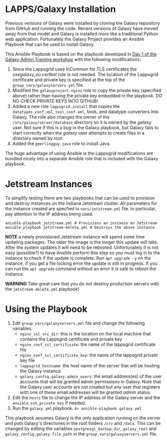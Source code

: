 # LAPPS/Galaxy Installation

Previous versions of Galaxy were installed by cloning the Galaxy repository from GitHub and running the code.  Recent versions of Galaxy have moved away from that model and Galaxy is installed more like a traditional Python web application.  Fortunately the Galaxy Project provides an Ansible Playbook that can be used to install Galaxy.

This Anisble Playbook is based on the playbook developed in [Day 1 of the Galaxy Admin Training workshop](https://training.galaxyproject.org/training-material/topics/admin/tutorials/ansible-galaxy/tutorial.html) with the following modifications:

1. Since the Lappsgrid uses InCommon for TLS certificates the *usegalaxy_eu.certbot* role is not needed.  The location of the Lappsgrid certificate and private key is specified at the top of the `group_vars/galaxyservers.yml` file.
2. Modified the `galaxyproject.nginx` role to copy the private key (specified above) rather than having the private key embedded in the playbook.  DO NO CHECK PRIVATE KEYS INTO GITHUB!
3. Added a new role `lappsgrid.install` that copies the `datatypes_conf.xml`, `tool_conf.xml`,  tools, and datatype converters into Galaxy.  The role also changes the owner of the `/srv/galaxy/server/database` directory so it is owned by the *galaxy* user.  Not sure if this is a bug in the Galaxy playbook, but Galaxy fails to start correctly when the *galaxy* user attempts to create files in a directory owned by *root*.
4. Added the `geerlingguy.java` role to install Java.

The huge advantage of using Ansible is the Lappsgrid modifications are bundled nicely into a separate Ansible role that is included with the Galaxy playbook.

# Jetstream Instances

To simplify testing there are two playbooks that can be used to provision and destroy instances on the Indiana Jetstream cluster.  All parameters for the instance created are specfied in `vars/jetstream.yml` file.   In particular, pay attention to the IP address being used.

```
anisble-playbook jetstream.yml # Provisions an instance on Jetstream
ansible-playbook jetstream-delete.yml # Destroys the above instance
```

**NOTE** a newly provisioned  Jetstream instance will spend some time updating packages.  The older the  image is the longer this update will take. After the system updates it will need to be rebooted.  Unfortunately it is not easy (possible?) to have Ansible perform this step so you must log in to the instance to check if the update is complete.  Run `apt upgrade -y` on the instance, if you get a file locking error the update is still in progress.  If you can run the `apt upgrade` command without an error it is safe to reboot the instance.

**WARNING** Take great care that you do not destroy production servers with the `jetstream-delete.yml` playbook!

# Using the Playbook

1. Edit `group_vars/galaxyservers.yml` file and change the following variables:
   - `nginx_ssl_src_dir`: this is the location on the local machine that contains the Lappsgrid certificate and private key
   - `nginx_conf_ssl_certificate`: the name of the lappsgrid certificate file
   - `nginx_conf_ssl_certificate_key`: the name of the lappsgrid private key file
   - `lappsgrid_hostname`: the host name of the server that will be hosting the Galaxy instance.
   - `galaxy_config.galaxy.admin_users`: the email address(es) of the user accounts that will be granted admin permissions in Galaxy.  Note that the Galaxy user accounts are not created but any user that registers with one of these email addresses will be granted *admin* status.
2. Edit the `hosts` file to change the IP address of the Galaxy server and the `ansible_ssh_private_key` if needed.
3. Run the `galaxy.yml` playbook.
   `$> ansible-playbook galaxy.yml`

This playbook assumes Galaxy is the only application running on the server and puts Galaxy's directories in the root folders `/srv` and `/data`.  This can be changed by editing the variables `postgresql_backup_dir`, `galaxy_root` and `galaxy_config.galaxy.file_path` in the `group_vars/galaxyservers.yml` file.

